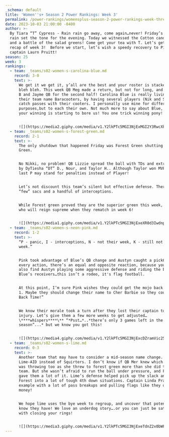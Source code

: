 ```yaml
---
_schema: default
title: 'Women''s+ Season 2 Power Rankings: Week 3'
permalink: /power-rankings/womensplus-season-2-power-rankings-week-three/
date: 2023-10-03 21:00:00 -0400
author: >-
  By Tiara “T” Cypress - Rain rain go away, come again…never! Friday’s misty
  rain set the tone for the evening. Today we witnessed the Cotton candy game
  and a battle of the salad greens! Come get your tea with T. Let’s get into the
  recap of week 3!  Before we start, let’s wish a speedy recovery to Pink’s
  captain Laurn Pruitt!
season: 25
week: 3
rankings:
  - team: _teams/s02-women-s-carolina-blue.md
    record: 3-0
    text: >-
      We get it we get it, y’all are the best and your roster is stacked, bleh
      bleh bleh. This week QB Meg made a return, but not for long, and let Sara
      B and Jayme QB for the second half! Carolina Blue is really living up to
      their team name Baracooters, by having several players (Nik and Sara)
      catch passes with their cooters. I personally use mine for different
      purposes,but to each their own. Not much more to say about Blue, except
      your winning is starting to bore us! You one trick winning pony!


      ![](https://media2.giphy.com/media/v1.Y2lkPTc5MGI3NjExMGI2Y3RwcXk3YjZsNHE4bmZlcDJraXpzaXg1MWFzOXp6Z280bm01MSZlcD12MV9pbnRlcm5hbF9naWZfYnlfaWQmY3Q9Zw/iW8tsoJWcfPc4/giphy.gif)
  - team: _teams/s02-women-s-forest-green.md
    record: 2-1
    text: >-
      The only shutdown that happened Friday was Forest Green shutting down Lime
      Green.


      No Nikki, no problem! QB Lizzie spread the ball with TDs and extra points
      by DyTiesha “DT” D., Nour, and Taylor H.. Although Taylor won MVP, the
      last P may stand for penalties instead of Player!


      Let’s not discount this team’s silent but effective defense. There were a
      “few” sacs and a handful of interceptions.


      While Forest green proved they are the superior green this week, we’ll see
      who will reign supreme when they rematch in week 6!


      ![](https://media1.giphy.com/media/v1.Y2lkPTc5MGI3NjExeXR0d3IwdnptbG1mYXdhMWJsaTBxZndzMm55em9vMnN0bDhsbTk5eiZlcD12MV9pbnRlcm5hbF9naWZfYnlfaWQmY3Q9Zw/5t27HWeQCaTayhj5In/giphy.gif)
  - team: _teams/s02-women-s-neon-pink.md
    record: 1-2
    text: >-
      “P - panic, I - interceptions, N - not their week, K - still not their
      week.”


      Pink took advantage of Blue’s QB change and Austyn caught a pick6. But for
      every action, there’s an equal and opposite reaction, because you could
      also find Austyn playing some aggressive defense and riding the back of
      Blue’s receivers…this isn’t a rodeo, it's flag football.


      At this point, I’m sure Pink wishes they could get the mojo back from week
      1. Maybe they should change their name to Cher Barbie so they could “Turn
      Back Time!”


      We know their morale took a turn after they lost their captain to an
      injury. Let’s give them a few more weeks to get adjusted…
      \****whispers****\** “*Psst…*..*there’s only 3 games left in the
      season”...* but we know you got this!


      ![](https://media4.giphy.com/media/v1.Y2lkPTc5MGI3NjExcDZramVic250aXNxbmx5NXByanBmaWVjNXZhdG1lZXdsMG1jcWNtYSZlcD12MV9pbnRlcm5hbF9naWZfYnlfaWQmY3Q9Zw/EuTUF0Xw9YpG0/giphy.gif)
  - team: _teams/s02-women-s-lime.md
    record: 0-3
    text: >-
      Another team that may have to consider a mid-season name change. Maybe
      Lime-AID instead of Squirters. I don’t know if QB Mer knew which green she
      was throwing too as she threw to forest green more than she did to her own
      team. But she wasn’t afraid to run the ball under pressure, and Forest
      gave them a lot of it. Lime’s defense helped pick up the slack and forced
      Forest into a lot of tough 4th down situations. Captain Linda Pratt led by
      example with a lot of pass breakups and pulling flags like they owe her
      money!


      We hope lime uses the bye week to regroup, and uncover that potential we
      know they have! We love an underdog story….or you can just be satisfied
      with closing your rings!


      ![](https://media3.giphy.com/media/v1.Y2lkPTc5MGI3NjExeTdnZ2x0bWFmZzh2aWkyY2E0eTV6bDNsNGNvYTZ0cXh1azV1cHBxYSZlcD12MV9pbnRlcm5hbF9naWZfYnlfaWQmY3Q9Zw/Jn9Td3EAh6cJfiyg60/giphy.gif)
---
```

